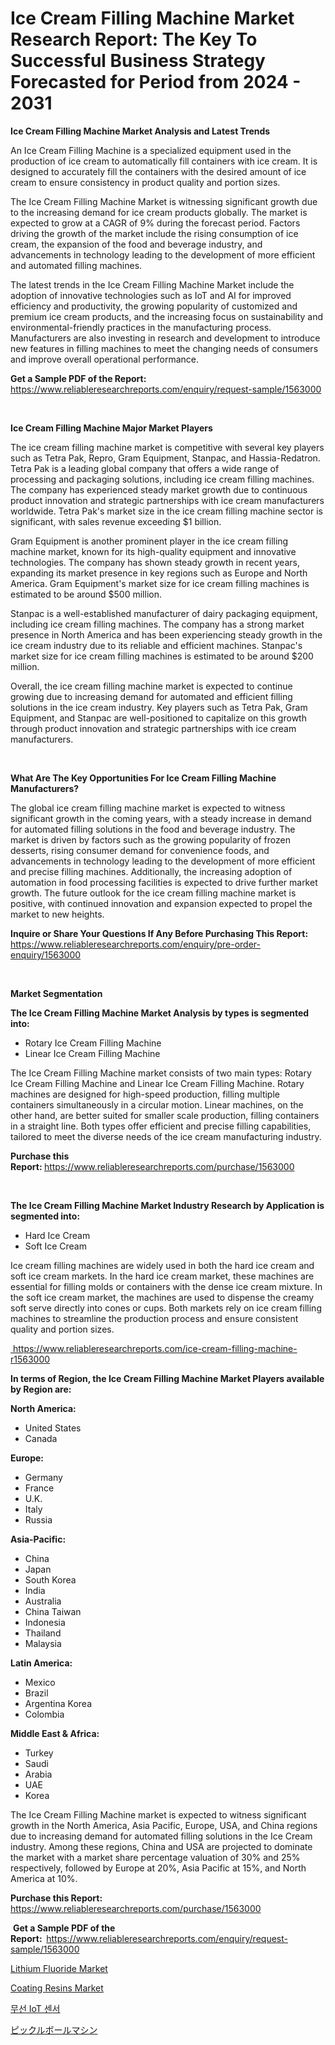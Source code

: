 <p><h1>Ice Cream Filling Machine Market Research Report: The Key To Successful Business Strategy Forecasted for Period from 2024 - 2031</h1></p><p><strong>Ice Cream Filling Machine Market Analysis and Latest Trends</strong></p>
<p><p>An Ice Cream Filling Machine is a specialized equipment used in the production of ice cream to automatically fill containers with ice cream. It is designed to accurately fill the containers with the desired amount of ice cream to ensure consistency in product quality and portion sizes.</p><p>The Ice Cream Filling Machine Market is witnessing significant growth due to the increasing demand for ice cream products globally. The market is expected to grow at a CAGR of 9% during the forecast period. Factors driving the growth of the market include the rising consumption of ice cream, the expansion of the food and beverage industry, and advancements in technology leading to the development of more efficient and automated filling machines.</p><p>The latest trends in the Ice Cream Filling Machine Market include the adoption of innovative technologies such as IoT and AI for improved efficiency and productivity, the growing popularity of customized and premium ice cream products, and the increasing focus on sustainability and environmental-friendly practices in the manufacturing process. Manufacturers are also investing in research and development to introduce new features in filling machines to meet the changing needs of consumers and improve overall operational performance.</p></p>
<p><strong>Get a Sample PDF of the Report:&nbsp;</strong> <a href="https://www.reliableresearchreports.com/enquiry/request-sample/1563000">https://www.reliableresearchreports.com/enquiry/request-sample/1563000</a></p>
<p>&nbsp;</p>
<p><strong>Ice Cream Filling Machine Major Market Players</strong></p>
<p><p>The ice cream filling machine market is competitive with several key players such as Tetra Pak, Repro, Gram Equipment, Stanpac, and Hassia-Redatron. Tetra Pak is a leading global company that offers a wide range of processing and packaging solutions, including ice cream filling machines. The company has experienced steady market growth due to continuous product innovation and strategic partnerships with ice cream manufacturers worldwide. Tetra Pak's market size in the ice cream filling machine sector is significant, with sales revenue exceeding $1 billion.</p><p>Gram Equipment is another prominent player in the ice cream filling machine market, known for its high-quality equipment and innovative technologies. The company has shown steady growth in recent years, expanding its market presence in key regions such as Europe and North America. Gram Equipment's market size for ice cream filling machines is estimated to be around $500 million.</p><p>Stanpac is a well-established manufacturer of dairy packaging equipment, including ice cream filling machines. The company has a strong market presence in North America and has been experiencing steady growth in the ice cream industry due to its reliable and efficient machines. Stanpac's market size for ice cream filling machines is estimated to be around $200 million.</p><p>Overall, the ice cream filling machine market is expected to continue growing due to increasing demand for automated and efficient filling solutions in the ice cream industry. Key players such as Tetra Pak, Gram Equipment, and Stanpac are well-positioned to capitalize on this growth through product innovation and strategic partnerships with ice cream manufacturers.</p></p>
<p>&nbsp;</p>
<p><strong>What Are The Key Opportunities For Ice Cream Filling Machine Manufacturers?</strong></p>
<p><p>The global ice cream filling machine market is expected to witness significant growth in the coming years, with a steady increase in demand for automated filling solutions in the food and beverage industry. The market is driven by factors such as the growing popularity of frozen desserts, rising consumer demand for convenience foods, and advancements in technology leading to the development of more efficient and precise filling machines. Additionally, the increasing adoption of automation in food processing facilities is expected to drive further market growth. The future outlook for the ice cream filling machine market is positive, with continued innovation and expansion expected to propel the market to new heights.</p></p>
<p><strong>Inquire or Share Your Questions If Any Before Purchasing This Report:</strong> <a href="https://www.reliableresearchreports.com/enquiry/pre-order-enquiry/1563000">https://www.reliableresearchreports.com/enquiry/pre-order-enquiry/1563000</a></p>
<p>&nbsp;</p>
<p><strong>Market Segmentation</strong></p>
<p><strong>The Ice Cream Filling Machine Market Analysis by types is segmented into:</strong></p>
<p><ul><li>Rotary Ice Cream Filling Machine</li><li>Linear Ice Cream Filling Machine</li></ul></p>
<p><p>The Ice Cream Filling Machine market consists of two main types: Rotary Ice Cream Filling Machine and Linear Ice Cream Filling Machine. Rotary machines are designed for high-speed production, filling multiple containers simultaneously in a circular motion. Linear machines, on the other hand, are better suited for smaller scale production, filling containers in a straight line. Both types offer efficient and precise filling capabilities, tailored to meet the diverse needs of the ice cream manufacturing industry.</p></p>
<p><strong>Purchase this Report:&nbsp;</strong><a href="https://www.reliableresearchreports.com/purchase/1563000">https://www.reliableresearchreports.com/purchase/1563000</a></p>
<p>&nbsp;</p>
<p><strong>The Ice Cream Filling Machine Market Industry Research by Application is segmented into:</strong></p>
<p><ul><li>Hard Ice Cream</li><li>Soft Ice Cream</li></ul></p>
<p><p>Ice cream filling machines are widely used in both the hard ice cream and soft ice cream markets. In the hard ice cream market, these machines are essential for filling molds or containers with the dense ice cream mixture. In the soft ice cream market, the machines are used to dispense the creamy soft serve directly into cones or cups. Both markets rely on ice cream filling machines to streamline the production process and ensure consistent quality and portion sizes.</p></p>
<p><a href="https://www.reliableresearchreports.com/ice-cream-filling-machine-r1563000">&nbsp;https://www.reliableresearchreports.com/ice-cream-filling-machine-r1563000</a></p>
<p><strong>In terms of Region, the Ice Cream Filling Machine Market Players available by Region are:</strong></p>
<p>
    <p> <strong> North America: </strong>
        <ul>
            <li>United States</li>
            <li>Canada</li>
        </ul>
        </p> 
    <p> <strong> Europe: </strong>
        <ul>
            <li>Germany</li>
            <li>France</li>
            <li>U.K.</li>
            <li>Italy</li>
            <li>Russia</li>
        </ul>
        </p> 
    <p> <strong> Asia-Pacific: </strong>
        <ul>
            <li>China</li>
            <li>Japan</li>
            <li>South Korea</li>
            <li>India</li>
            <li>Australia</li>
            <li>China Taiwan</li>
            <li>Indonesia</li>
            <li>Thailand</li>
            <li>Malaysia</li>
        </ul>
        </p> 
    <p> <strong> Latin America: </strong>
        <ul>
            <li>Mexico</li>
            <li>Brazil</li>
            <li>Argentina Korea</li>
            <li>Colombia</li>
        </ul>
        </p> 
    <p> <strong> Middle East & Africa: </strong>
        <ul>
            <li>Turkey</li>
            <li>Saudi</li>
            <li>Arabia</li>
            <li>UAE</li>
            <li>Korea</li>
        </ul>
    </p>
    </p>
<p><p>The Ice Cream Filling Machine market is expected to witness significant growth in the North America, Asia Pacific, Europe, USA, and China regions due to increasing demand for automated filling solutions in the Ice Cream industry. Among these regions, China and USA are projected to dominate the market with a market share percentage valuation of 30% and 25% respectively, followed by Europe at 20%, Asia Pacific at 15%, and North America at 10%.</p></p>
<p><strong>Purchase this Report: </strong><a href="https://www.reliableresearchreports.com/purchase/1563000">https://www.reliableresearchreports.com/purchase/1563000</a></p>
<p>&nbsp;<strong>Get a Sample PDF of the Report:&nbsp;&nbsp;</strong><a href="https://www.reliableresearchreports.com/enquiry/request-sample/1563000">https://www.reliableresearchreports.com/enquiry/request-sample/1563000</a></p>
<p><strong></strong></p>
<p><p><a href="https://www.linkedin.com/pulse/lithium-fluoride-market-research-report-unlocks-analysis-gwqmc?trackingId=B8zALZi0szfubj78gTLfoA%3D%3D">Lithium Fluoride Market</a></p><p><a href="https://www.linkedin.com/pulse/coating-resins-market-centers-aspects-growth-share-opportunity-xogyc?trackingId=QJc%2FfGjPTZ0ccRbcvctrqQ%3D%3D">Coating Resins Market</a></p><p><a href="https://github.com/akzkkws047661437/Market-Research-Report-List-1/blob/main/325643224713.md">무선 IoT 센서</a></p><p><a href="https://github.com/mcbeesbxa270/Market-Research-Report-List-1/blob/main/616620626707.md">ピックルボールマシン</a></p></p>